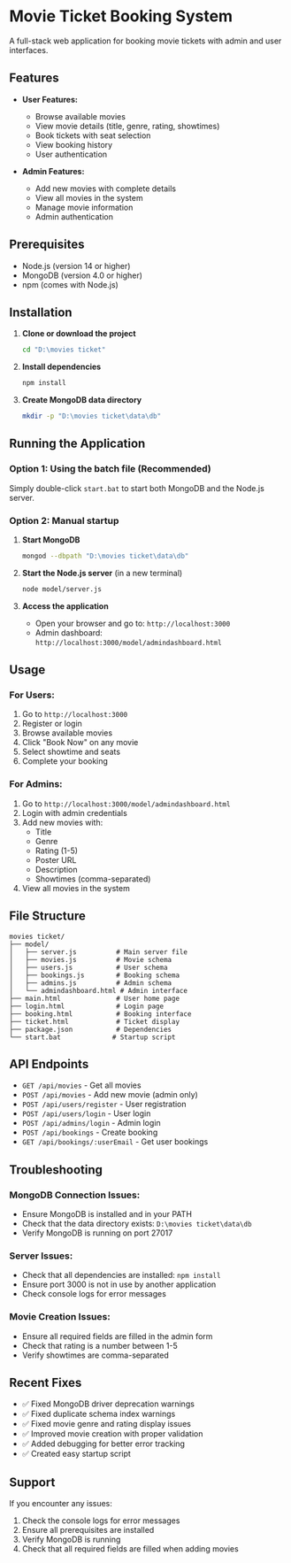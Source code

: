 # Movie Ticket Booking System

A full-stack web application for booking movie tickets with admin and user interfaces.

## Features

- **User Features:**

  - Browse available movies
  - View movie details (title, genre, rating, showtimes)
  - Book tickets with seat selection
  - View booking history
  - User authentication

- **Admin Features:**
  - Add new movies with complete details
  - View all movies in the system
  - Manage movie information
  - Admin authentication

## Prerequisites

- Node.js (version 14 or higher)
- MongoDB (version 4.0 or higher)
- npm (comes with Node.js)

## Installation

1. **Clone or download the project**

   ```bash
   cd "D:\movies ticket"
   ```

2. **Install dependencies**

   ```bash
   npm install
   ```

3. **Create MongoDB data directory**
   ```bash
   mkdir -p "D:\movies ticket\data\db"
   ```

## Running the Application

### Option 1: Using the batch file (Recommended)

Simply double-click `start.bat` to start both MongoDB and the Node.js server.

### Option 2: Manual startup

1. **Start MongoDB**

   ```bash
   mongod --dbpath "D:\movies ticket\data\db"
   ```

2. **Start the Node.js server** (in a new terminal)

   ```bash
   node model/server.js
   ```

3. **Access the application**
   - Open your browser and go to: `http://localhost:3000`
   - Admin dashboard: `http://localhost:3000/model/admindashboard.html`

## Usage

### For Users:

1. Go to `http://localhost:3000`
2. Register or login
3. Browse available movies
4. Click "Book Now" on any movie
5. Select showtime and seats
6. Complete your booking

### For Admins:

1. Go to `http://localhost:3000/model/admindashboard.html`
2. Login with admin credentials
3. Add new movies with:
   - Title
   - Genre
   - Rating (1-5)
   - Poster URL
   - Description
   - Showtimes (comma-separated)
4. View all movies in the system

## File Structure

```
movies ticket/
├── model/
│   ├── server.js          # Main server file
│   ├── movies.js          # Movie schema
│   ├── users.js           # User schema
│   ├── bookings.js        # Booking schema
│   ├── admins.js          # Admin schema
│   └── admindashboard.html # Admin interface
├── main.html              # User home page
├── login.html             # Login page
├── booking.html           # Booking interface
├── ticket.html            # Ticket display
├── package.json           # Dependencies
└── start.bat             # Startup script
```

## API Endpoints

- `GET /api/movies` - Get all movies
- `POST /api/movies` - Add new movie (admin only)
- `POST /api/users/register` - User registration
- `POST /api/users/login` - User login
- `POST /api/admins/login` - Admin login
- `POST /api/bookings` - Create booking
- `GET /api/bookings/:userEmail` - Get user bookings

## Troubleshooting

### MongoDB Connection Issues:

- Ensure MongoDB is installed and in your PATH
- Check that the data directory exists: `D:\movies ticket\data\db`
- Verify MongoDB is running on port 27017

### Server Issues:

- Check that all dependencies are installed: `npm install`
- Ensure port 3000 is not in use by another application
- Check console logs for error messages

### Movie Creation Issues:

- Ensure all required fields are filled in the admin form
- Check that rating is a number between 1-5
- Verify showtimes are comma-separated

## Recent Fixes

- ✅ Fixed MongoDB driver deprecation warnings
- ✅ Fixed duplicate schema index warnings
- ✅ Fixed movie genre and rating display issues
- ✅ Improved movie creation with proper validation
- ✅ Added debugging for better error tracking
- ✅ Created easy startup script

## Support

If you encounter any issues:

1. Check the console logs for error messages
2. Ensure all prerequisites are installed
3. Verify MongoDB is running
4. Check that all required fields are filled when adding movies
